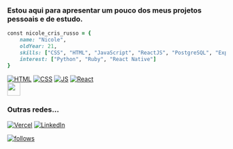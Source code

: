 ### Estou aqui para apresentar um pouco dos meus projetos pessoais e de estudo.

```ruby
const nicole_cris_russo = {
    name: "Nicole",
    oldYear: 21,
    skills: ["CSS", "HTML", "JavaScript", "ReactJS", "PostgreSQL", "Express"],
    interest: ["Python", "Ruby", "React Native"]
}
```

[![HTML](https://img.shields.io/badge/HTML5-E34F26?style=for-the-badge&logo=html5&logoColor=white)](#) 
[![CSS](https://img.shields.io/badge/CSS3-1572B6?style=for-the-badge&logo=css3&logoColor=white)](#)
[![JS](https://user-images.githubusercontent.com/92954564/149734759-95447c01-d50b-46ee-b203-bcf737a3deb6.png)](#)
[![React](https://img.shields.io/badge/react-%2320232a.svg?style=for-the-badge&logo=react&logoColor=%2361DAFB)](#)<img src="https://i.pinimg.com/originals/53/5a/a7/535aa7b7909c6a6b4eb08c5c3ce310c8.gif" style="display:flex;width:30px;">

### Outras redes...

[![Vercel](https://img.shields.io/badge/vercel-%23000000.svg?style=for-the-badge&logo=vercel&logoColor=white)](https://vercel.com/nicole-cris-russo)
[![LinkedIn](https://img.shields.io/badge/linkedin-%230077B5.svg?style=for-the-badge&logo=linkedin&logoColor=white)](https://www.linkedin.com/in/nicolerusso01/)

<!--[![PHP](https://img.shields.io/badge/PHP-777BB4?style=for-the-badge&logo=php&logoColor=white)](#)-->

[![follows](https://img.shields.io/github/followers/nicole-cris-russo.svg?style=social&label=Follow&maxAge=2592000)](#)
